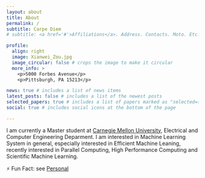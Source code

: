 ```yaml
---
layout: about
title: About
permalink: /
subtitle: Carpe Diem
# subtitle: <a href='#'>Affiliations</a>. Address. Contacts. Moto. Etc.

profile:
  align: right
  image: Xianwei_Zou.jpg
  image_circular: false # crops the image to make it circular
  more_info: >
    <p>5000 Forbes Avenue</p>
    <p>Pittsburgh, PA 15213</p>

news: true # includes a list of news items
latest_posts: false # includes a list of the newest posts
selected_papers: true # includes a list of papers marked as "selected={true}"
social: true # includes social icons at the bottom of the page

---
```

I am currently a Master student at <a href='https://www.cmu.edu'>Carnegie Mellon University</a>, Electrical and Computer Engineering Deparment. I am interested in Machine Learning System in general, especially interested in Efficient Machine Leaning, recently interested in Parallel Computing, High Performance Computing and Scientific Machine Learning.

:zap: Fun Fact: see [Personal](/personal/)

